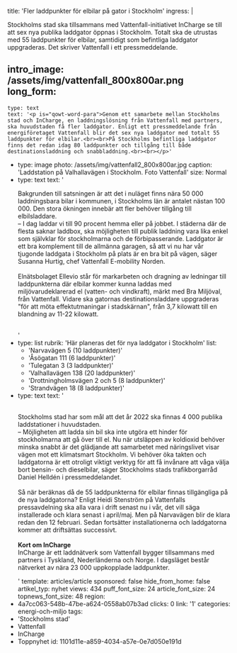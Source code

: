 title: 'Fler laddpunkter för elbilar på gator i Stockholm'
ingress: |
  <p>Stockholms stad ska tillsammans med Vattenfall-initiativet InCharge se till att sex nya publika laddgator öppnas i Stockholm. Totalt ska de utrustas med 55 laddpunkter för elbilar, samtidigt som befintliga laddgator uppgraderas. Det skriver Vattenfall i ett pressmeddelande.
  </p>
  
intro_image: /assets/img/vattenfall_800x800ar.png
long_form:
  -
    type: text
    text: '<p is="qowt-word-para">Genom ett samarbete mellan Stockholms stad och InCharge, en laddningslösning från Vattenfall med partners, ska huvudstaden få fler laddgator. Enligt ett pressmeddelande från energiföretaget Vattenfall blir det sex nya laddgator med totalt 55 laddpunkter för elbilar.<br><br>På Stockholms befintliga laddgator finns det redan idag 80 laddpunkter och tillgång till både destinationsladdning och snabbladdning.<br><br></p>'
  -
    type: image
    photo: /assets/img/vattenfall2_800x800ar.jpg
    caption: 'Laddstation på Valhallavägen i Stockholm. Foto Vattenfall'
    size: Normal
  -
    type: text
    text: '<p>Bakgrunden till satsningen är att det i nuläget finns nära 50 000 laddningsbara bilar i kommunen, i Stockholms län är antalet nästan 100 000. Den stora ökningen innebär att fler behöver tillgång till elbilsladdare.<br>– I dag laddar vi till 90 procent hemma eller på jobbet. I städerna där de flesta saknar laddbox, ska möjligheten till publik laddning vara lika enkel som självklar för stockholmarna och de förbipasserande. Laddgator är ett bra komplement till de allmänna garagen, så att vi nu har vår tjugonde laddgata i Stockholm på plats är en bra bit på vägen, säger Susanna Hurtig, chef Vattenfall E-mobility Norden.<br><br>Elnätsbolaget Ellevio står för markarbeten och dragning av ledningar till laddpunkterna där elbilar kommer kunna laddas med miljövarudeklarerad el (vatten- och vindkraft), märkt med Bra Miljöval, från Vattenfall. Vidare ska gatornas destinationsladdare uppgraderas "för att möta effektutmaningar i stadskärnan", från 3,7 kilowatt till en blandning av 11-22 kilowatt.<br><br></p>'
  -
    type: list
    rubrik: 'Här planeras det för nya laddgator i Stockholm'
    list:
      - 'Narvavägen 5 (10 laddpunkter)'
      - 'Åsögatan 111 (6 laddpunkter)'
      - 'Tulegatan 3 (3 laddpunkter)'
      - 'Valhallavägen 138 (20 laddpunkter)'
      - 'Drottningholmsvägen 2 och 5 (8 laddpunkter)'
      - 'Strandvägen 18 (8 laddpunkter)'
  -
    type: text
    text: '<p is="qowt-word-para"><br>Stockholms stad har som mål att det år 2022 ska finnas 4 000 publika laddstationer i huvudstaden.<br>– Möjligheten att ladda sin bil ska inte utgöra ett hinder för stockholmarna att gå över till el. Nu när utsläppen av koldioxid behöver minska snabbt är det glädjande att samarbetet med näringslivet visar vägen mot ett klimatsmart Stockholm. Vi behöver öka takten och laddgatorna är ett otroligt viktigt verktyg för att få invånare att våga välja bort bensin- och dieselbilar, säger Stockholms stads trafikborgarråd Daniel Helldén i pressmeddelandet.<br><br>Så när beräknas då de 55 laddpunkterna för elbilar finnas tillgängliga på de nya laddgatorna? Enligt Heidi Stenström på Vattenfalls pressavdelning ska alla vara i drift senast nu i vår, det vill säga installerade och klara senast i april/maj. Men på Narvavägen blir de klara redan den 12 februari. Sedan fortsätter installationerna och laddgatorna kommer att driftsättas successivt.<br><b><br>Kort om InCharge<br></b>InCharge är ett laddnätverk som Vattenfall bygger tillsammans med partners i Tyskland, Nederländerna och Norge. I dagsläget består nätverket av nära 23 000 uppkopplade laddpunkter.</p>'
template: articles/article
sponsored: false
hide_from_home: false
artikel_typ: nyhet
views: 434
puff_font_size: 24
article_font_size: 24
topnews_font_size: 48
region:
  - 4a7cc063-548b-47be-a624-0558ab07b3ad
clicks: 0
link: '1'
categories: energi-och-miljo
tags:
  - 'Stockholms stad'
  - Vattenfall
  - InCharge
  - Toppnyhet
id: 1101d11e-a859-4034-a57e-0e7d050e191d
